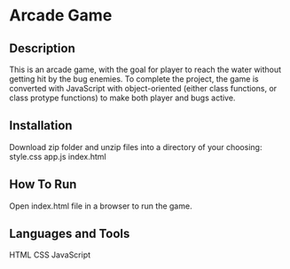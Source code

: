 # Arcade Game


## Description
This is an arcade game, with the goal for player to reach the water without getting hit by the bug enemies. To complete the project, the game is converted with JavaScript with object-oriented (either class functions, or class protype functions) to make both player and bugs active.


## Installation
Download zip folder and unzip files into a directory of your choosing:
style.css
app.js
index.html


## How To Run
Open index.html file in a browser to run the game.


## Languages and Tools
HTML 
CSS 
JavaScript


